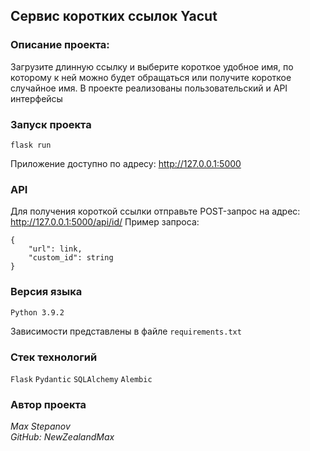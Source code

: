 ## Сервис коротких ссылок Yacut

### Описание проекта:
Загрузите длинную ссылку и выберите короткое удобное имя, по которому к ней можно будет обращаться или получите короткое случайное имя. В проекте реализованы пользовательский и API интерфейсы

### Запуск проекта
```
flask run
```
Приложение доступно по адресу: http://127.0.0.1:5000

### API
Для получения короткой ссылки отправьте POST-запрос на адрес:
http://127.0.0.1:5000/api/id/
Пример запроса:
```
{
    "url": link,
    "custom_id": string
}
```

### Версия языка
`Python 3.9.2`

Зависимости представлены в файле `requirements.txt`

### Стек технологий
`Flask` `Pydantic` `SQLAlchemy` `Alembic`

### Автор проекта
_Max Stepanov_  
_GitHub: NewZealandMax_
